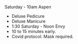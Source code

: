 Saturday - 10am Aspen
  - Deluxe Pedicure
  - Deluxe Manicure
  - 1:30
Saturday - Noon Envy
  - 10 to 15 minutes early.
  - Covid protocol.  Mask required.
